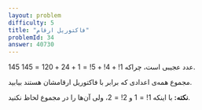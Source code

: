 ```yaml
---
layout: problem
difficulty: 5
title: "فاکتوریل ارقام"
problemId: 34
answer: 40730
---
```

145 عدد عجیبی است، چراکه 
$1! + 4! + 5! = 1 + 24 + 120 = 145$.

مجموع همه‌ی اعدادی که برابر با فاکتوریل ارقامشان هستند بیابید.

**نکته:** با اینکه 
$1! = 1$ و
$2! = 2$، ولی آن‌ها را در مجموع لحاظ نکنید.